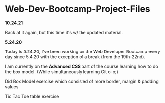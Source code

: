 # Web-Dev-Bootcamp-Project-Files

**10.24.21**

Back at it again, but this time it's w/ the updated material.

**5.24.20**

Today is 5.24.20, I've been working on the Web Developer Bootcamp every day since 5.4.20 with the exception of a break (from the 19th-22nd).


I am currently on the **Advanced CSS** part of the course learning how to do the box model. (While simultaneously  learning Git o-o;)



Did Box Model exercise which consisted of more border, margin & padding values

Tic Tac Toe table exercise
